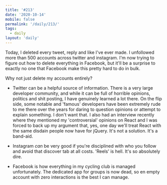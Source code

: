 ```yaml
---
title: '#213'
date: '2020-10-14'
mobile: false
permalink: '/daily/213/'
tags:
  - daily
layout: 'daily'
---
```


Today, I deleted every tweet, reply and like I've ever made. I unfollowed more than 500 accounts across twitter and instagram. I'm now trying to figure out how to delete everything in Facebook, but it'll be a surprise to exactly no one that Facebook make this pretty hard to do in bulk.

Why not just delete my accounts entirely?

- Twitter can be a helpful source of information. There is a very large developer community, and while it can be full of horrible opinions, politics and shit posting, I have genuinely learned a lot there. On the flip side, some notable and 'famous' developers have been extremely rude to me there over the years for daring to question opinions or attempt to explain something. I don't want that. I also had an interview recently where they mentioned my 'controversial' opinions on React and I was forced to back up my argument that, yes, one day we'll treat React with the same disdain people now have for jQuery. It's not a solution. It's a band-aid.

- Instagram _can_ be very good if you're disciplined with who you follow and avoid that discover tab at all costs. 'Reels' is hell. It's so absolutely dire.

- Facebook is how everything in my cycling club is managed unfortunately. The dedicated app for groups is now dead, so en empty account with zero interactions is the best I can manage.
